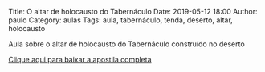 Title: O altar de holocausto do Tabernáculo
Date: 2019-05-12 18:00
Author: paulo
Category: aulas
Tags: aula, tabernáculo, tenda, deserto, altar, holocausto

Aula sobre o altar de holocausto do Tabernáculo construído no deserto

[Clique aqui para baixar a apostila completa](https://www.dropbox.com/s/q3himnugsboux5k/Aula%20EBD%20-%2012_05_2019.pdf?dl=1)
